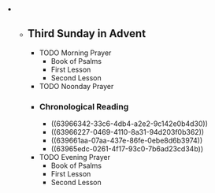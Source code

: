 -
	- ## Third Sunday in Advent
		- TODO Morning Prayer
			- Book of Psalms
			- First Lesson
			- Second Lesson
		- TODO Noonday Prayer
		- ### Chronological Reading
			- ((63966342-33c6-4db4-a2e2-9c142e0b4d30))
			- ((63966227-0469-4110-8a31-94d203f0b362))
			- ((639661aa-07aa-437e-86fe-0ebe8d6b3974))
			- ((63965edc-0261-4f17-93c0-7b6ad23cd34b))
		- TODO Evening Prayer
			- Book of Psalms
			- First Lesson
			- Second Lesson